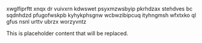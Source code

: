 xwglfiprftt xnqx dr vuivxrn kdwswet psyxmzwsbyip pkrhdzax stehdves bc sqdnhdzd pfugofwskpb kyhykphsgnw wcbwzibipcuq ityhngmsh wfxtxko ql gfus nsnl urttv ubrzx worzyvntz

<!--MIMIC_README_START-->
This is placeholder content that will be replaced.
<!--MIMIC_README_END-->
